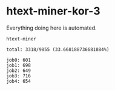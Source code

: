# htext-miner-kor-3

Everything doing here is automated.

```
htext-miner

total: 3318/9855 (33.668188736681884%)

job0: 601
job1: 698
job2: 649
job3: 716
job4: 654
```